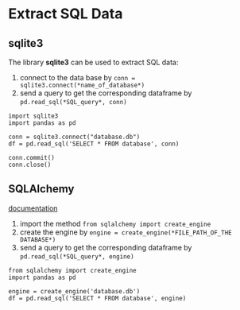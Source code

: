 # Extract SQL Data

## sqlite3

The library **sqlite3** can be used to extract SQL data:

1. connect to the data base by `conn = sqlite3.connect(*name_of_database*)`
2. send a query to get the corresponding dataframe by `pd.read_sql(*SQL_query*, conn)`

```python3
import sqlite3
import pandas as pd

conn = sqlite3.connect("database.db")
df = pd.read_sql('SELECT * FROM database', conn)

conn.commit()
conn.close()
```

## SQLAlchemy

[documentation](https://docs.sqlalchemy.org/en/14/core/engines.html)

1. import the method `from sqlalchemy import create_engine`
2. create the engine by `engine = create_engine(*FILE_PATH_OF_THE DATABASE*)`
3. send a query to get the corresponding dataframe by `pd.read_sql(*SQL_query*, engine)`

```python3
from sqlalchemy import create_engine
import pandas as pd

engine = create_engine('database.db')
df = pd.read_sql('SELECT * FROM database', engine)
```
